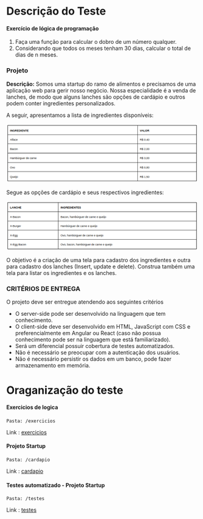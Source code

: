 # Descrição do  Teste


#### Exercício de lógica de programação

1. Faça uma função para calcular o dobro de um número qualquer.
2. Considerando que todos os meses tenham 30 dias, calcular o total de dias de n meses.

### Projeto

**Descrição:**
Somos uma startup do ramo de alimentos e precisamos de uma aplicação web para gerir nosso negócio. Nossa especialidade é a venda de lanches, de modo que alguns lanches são opções de cardápio e outros podem conter ingredientes personalizados.

A seguir, apresentamos a lista de ingredientes disponíveis:

![Table Ingredientes](https://github.com/Rogerio-Viana/conforce/blob/master/tableIngredientes.png)

Segue as opções de cardápio e seus respectivos ingredientes:

![Table Lanches](https://github.com/Rogerio-Viana/conforce/blob/master/tableLanches.png)

O objetivo é a criação de uma tela para cadastro dos ingredientes e outra para cadastro dos lanches (Insert, update e delete). 
Construa também uma tela para listar os ingredientes e os lanches.

### CRITÉRIOS DE ENTREGA

O projeto deve ser entregue atendendo aos seguintes critérios

* O server-side pode ser desenvolvido na linguagem que tem conhecimento.
* O client-side deve ser desenvolvido em HTML, JavaScript com CSS e preferencialmente em  Angular ou React (caso não possua conhecimento pode ser na linguagem que está familiarizado).
* Será um diferencial possuir cobertura de testes automatizados.
* Não é necessário se preocupar com a autenticação dos usuários.
* Não é necessário persistir os dados em um banco, pode fazer armazenamento em memória.

# Oraganização do teste

#### Exercicios de logica
```
Pasta: /exercicios
```
Link : [exercicios](https://github.com/Rogerio-Viana/conforce/tree/master/exercicios)

#### Projeto Startup
```
Pasta: /cardapio
```
Link : [cardapio](https://github.com/Rogerio-Viana/conforce/tree/master/cardapio)

#### Testes automatizado - Projeto Startup
```
Pasta: /testes
```
Link : [testes](https://github.com/Rogerio-Viana/conforce/tree/master/testes)
